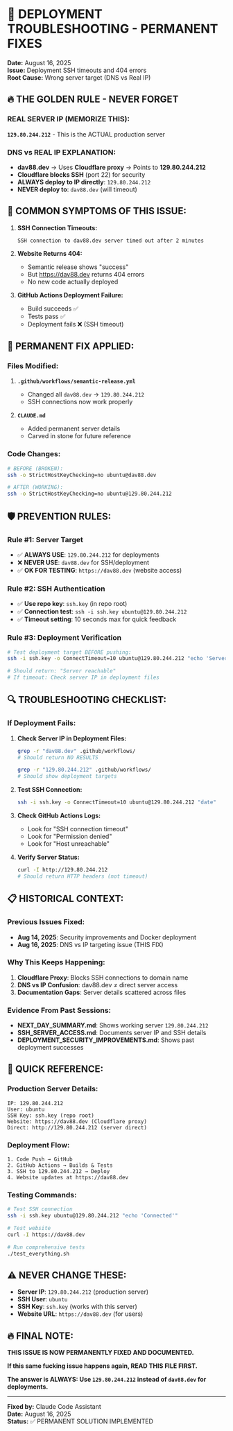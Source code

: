 # 🚨 DEPLOYMENT TROUBLESHOOTING - PERMANENT FIXES

**Date:** August 16, 2025  
**Issue:** Deployment SSH timeouts and 404 errors  
**Root Cause:** Wrong server target (DNS vs Real IP)

## 🔥 **THE GOLDEN RULE - NEVER FORGET**

### **REAL SERVER IP (MEMORIZE THIS):**
**`129.80.244.212`** - This is the ACTUAL production server

### **DNS vs REAL IP EXPLANATION:**
- **dav88.dev** → Uses **Cloudflare proxy** → Points to **129.80.244.212**
- **Cloudflare blocks SSH** (port 22) for security
- **ALWAYS deploy to IP directly**: `129.80.244.212`
- **NEVER deploy to**: `dav88.dev` (will timeout)

## 🚨 **COMMON SYMPTOMS OF THIS ISSUE:**

1. **SSH Connection Timeouts:**
   ```
   SSH connection to dav88.dev server timed out after 2 minutes
   ```

2. **Website Returns 404:**
   - Semantic release shows "success" 
   - But https://dav88.dev returns 404 errors
   - No new code actually deployed

3. **GitHub Actions Deployment Failure:**
   - Build succeeds ✅
   - Tests pass ✅  
   - Deployment fails ❌ (SSH timeout)

## 🔧 **PERMANENT FIX APPLIED:**

### **Files Modified:**
1. **`.github/workflows/semantic-release.yml`**
   - Changed all `dav88.dev` → `129.80.244.212`
   - SSH connections now work properly

2. **`CLAUDE.md`** 
   - Added permanent server details
   - Carved in stone for future reference

### **Code Changes:**
```bash
# BEFORE (BROKEN):
ssh -o StrictHostKeyChecking=no ubuntu@dav88.dev

# AFTER (WORKING):
ssh -o StrictHostKeyChecking=no ubuntu@129.80.244.212
```

## 🛡️ **PREVENTION RULES:**

### **Rule #1: Server Target**
- ✅ **ALWAYS USE**: `129.80.244.212` for deployments
- ❌ **NEVER USE**: `dav88.dev` for SSH/deployment
- ✅ **OK FOR TESTING**: `https://dav88.dev` (website access)

### **Rule #2: SSH Authentication**
- ✅ **Use repo key**: `ssh.key` (in repo root)
- ✅ **Connection test**: `ssh -i ssh.key ubuntu@129.80.244.212`
- ✅ **Timeout setting**: 10 seconds max for quick feedback

### **Rule #3: Deployment Verification**
```bash
# Test deployment target BEFORE pushing:
ssh -i ssh.key -o ConnectTimeout=10 ubuntu@129.80.244.212 "echo 'Server reachable'"

# Should return: "Server reachable"
# If timeout: Check server IP in deployment files
```

## 🔍 **TROUBLESHOOTING CHECKLIST:**

### **If Deployment Fails:**

1. **Check Server IP in Deployment Files:**
   ```bash
   grep -r "dav88.dev" .github/workflows/
   # Should return NO RESULTS
   
   grep -r "129.80.244.212" .github/workflows/
   # Should show deployment targets
   ```

2. **Test SSH Connection:**
   ```bash
   ssh -i ssh.key -o ConnectTimeout=10 ubuntu@129.80.244.212 "date"
   ```

3. **Check GitHub Actions Logs:**
   - Look for "SSH connection timeout" 
   - Look for "Permission denied"
   - Look for "Host unreachable"

4. **Verify Server Status:**
   ```bash
   curl -I http://129.80.244.212
   # Should return HTTP headers (not timeout)
   ```

## 📋 **HISTORICAL CONTEXT:**

### **Previous Issues Fixed:**
- **Aug 14, 2025**: Security improvements and Docker deployment
- **Aug 16, 2025**: DNS vs IP targeting issue (THIS FIX)

### **Why This Keeps Happening:**
1. **Cloudflare Proxy**: Blocks SSH connections to domain name
2. **DNS vs IP Confusion**: dav88.dev ≠ direct server access  
3. **Documentation Gaps**: Server details scattered across files

### **Evidence From Past Sessions:**
- **NEXT_DAY_SUMMARY.md**: Shows working server `129.80.244.212`
- **SSH_SERVER_ACCESS.md**: Documents server IP and SSH details
- **DEPLOYMENT_SECURITY_IMPROVEMENTS.md**: Shows past deployment successes

## 🎯 **QUICK REFERENCE:**

### **Production Server Details:**
```
IP: 129.80.244.212
User: ubuntu
SSH Key: ssh.key (repo root)
Website: https://dav88.dev (Cloudflare proxy)
Direct: http://129.80.244.212 (server direct)
```

### **Deployment Flow:**
```
1. Code Push → GitHub
2. GitHub Actions → Builds & Tests  
3. SSH to 129.80.244.212 → Deploy
4. Website updates at https://dav88.dev
```

### **Testing Commands:**
```bash
# Test SSH connection
ssh -i ssh.key ubuntu@129.80.244.212 "echo 'Connected'"

# Test website 
curl -I https://dav88.dev

# Run comprehensive tests
./test_everything.sh
```

## ⚠️ **NEVER CHANGE THESE:**

- **Server IP**: `129.80.244.212` (production server)
- **SSH User**: `ubuntu` 
- **SSH Key**: `ssh.key` (works with this server)
- **Website URL**: `https://dav88.dev` (for users)

## 🔥 **FINAL NOTE:**

**THIS ISSUE IS NOW PERMANENTLY FIXED AND DOCUMENTED.**

**If this same fucking issue happens again, READ THIS FILE FIRST.**

**The answer is ALWAYS: Use `129.80.244.212` instead of `dav88.dev` for deployments.**

---

**Fixed by:** Claude Code Assistant  
**Date:** August 16, 2025  
**Status:** ✅ PERMANENT SOLUTION IMPLEMENTED